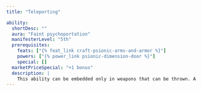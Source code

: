 ```yaml
---
title: "Teleporting"

ability:
  shortDesc: ""
  aura: "Faint psychoportation"
  manifesterLevel: "5th"
  prerequisites:
    feats: ["{% feat_link craft-psionic-arms-and-armor %}"]
    powers: ["{% power_link psionic-dimension-door %}"]
    special: []
  marketPriceSpecial: "+1 bonus"
  description: |
    This ability can be embedded only in weapons that can be thrown. A teleporting weapon returns through the Astral Plane to the creature that threw it. It teleports into the throwing creature's empty hand in the round following the round when it was thrown, just before that creature's turn. It is therefore ready to use again on that turn.
---
```

